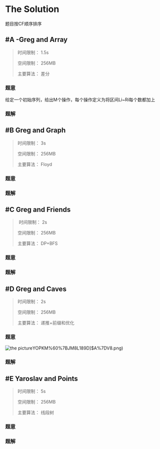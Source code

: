 # The Solution

题目按CF顺序排序


## #A -Greg and Array

> 时间限制：  1.5s
>
> 空间限制：  256MB
>
> 主要算法：  差分

### 题意
给定一个初始序列，给出M个操作，每个操作定义为将区间Li~Ri每个数都加上
### 题解


## #B Greg and Graph

> 时间限制：  3s
>
> 空间限制：  256MB
>
> 主要算法：  Floyd

### 题意
### 题解


## #C Greg and Friends

> 时间限制：  2s
>
> 空间限制：  256MB
>
> 主要算法：  DP+BFS

### 题意
### 题解


## #D Greg and Caves

> 时间限制：  2s
>
> 空间限制：  256MB
>
> 主要算法：  递推+前缀和优化

### 题意
![the picture](file:///C:/Documents%20and%20Settings/Administrator/Application%20Data/Tencent/QQ/Temp/X)YOPKM%60%7BJM8L189D]$A%7DV8.png)
### 题解


## #E Yaroslav and Points

> 时间限制：  5s
>
> 空间限制：  256MB
>
> 主要算法：  线段树

### 题意
### 题解
